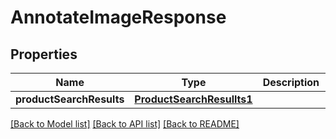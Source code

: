 # AnnotateImageResponse

## Properties
Name | Type | Description | Notes
------------ | ------------- | ------------- | -------------
**productSearchResults** | [**ProductSearchResullts1**](ProductSearchResullts1.md) |  | [optional] 

[[Back to Model list]](../README.md#documentation-for-models) [[Back to API list]](../README.md#documentation-for-api-endpoints) [[Back to README]](../README.md)


